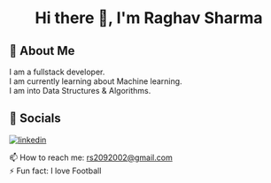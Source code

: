 <h1 align="center"> Hi there 👋, I'm Raghav Sharma </h1>


## 🚀 About Me
I am a fullstack developer. <br>
I am currently learning about Machine learning. <br>
I am into Data Structures & Algorithms. <br>


## 🔗 Socials
[![linkedin](https://img.shields.io/badge/linkedin-0A66C2?style=for-the-badge&logo=linkedin&logoColor=white)](https://www.linkedin.com/in/raghav-sharma-445249232)



📫 How to reach me: rs2092002@gmail.com <br>
⚡ Fun fact: I love Football 

